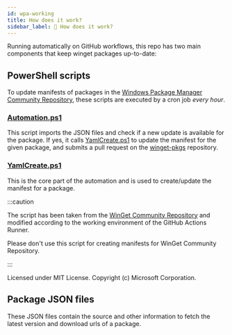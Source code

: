 ```yaml
---
id: wpa-working
title: How does it work?
sidebar_label: 🤔 How does it work?
---
```


Running automatically on GitHub workflows, this repo has two main components that keep winget packages up-to-date:

## PowerShell scripts

To update manifests of packages in the [Windows Package Manager Community Repository][winget-pkgs-repo], these scripts are executed by a cron job _every hour_.

### [Automation.ps1][automation-ps1]

This script imports the JSON files and check if a new update is available for the package. If yes, it calls [YamlCreate.ps1][yamlcreate-ps1] to update the manifest for the given package, and submits a pull request on the [winget-pkgs][winget-pkgs-repo] repository.

### [YamlCreate.ps1][yamlcreate-ps1]

This is the core part of the automation and is used to create/update the manifest for a package.

:::caution

The script has been taken from the [WinGet Community Repository][winget-pkgs-repo] and modified according to the working environment of the GitHub Actions Runner.

Please don't use this script for creating manifests for WinGet Community Repository.

:::

Licensed under MIT License. Copyright (c) Microsoft Corporation.

## Package JSON files

These JSON files contain the source and other information to fetch the latest version and download urls of a package.

[automation-ps1]: https://github.com/vedantmgoyal2009/vedantmgoyal2009/blob/-/winget-pkgs-automation/src/Automation.ps1
[yamlcreate-ps1]: https://github.com/vedantmgoyal2009/vedantmgoyal2009/blob/-/winget-pkgs-automation/src/YamlCreate.ps1
[winget-pkgs-repo]: https://github.com/microsoft/winget-pkgs
